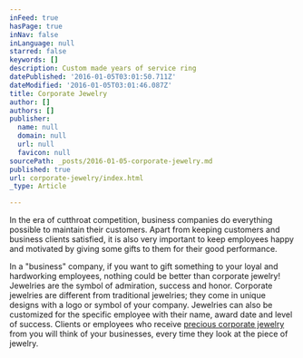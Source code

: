 ```yaml
---
inFeed: true
hasPage: true
inNav: false
inLanguage: null
starred: false
keywords: []
description: Custom made years of service ring
datePublished: '2016-01-05T03:01:50.711Z'
dateModified: '2016-01-05T03:01:46.087Z'
title: Corporate Jewelry
author: []
authors: []
publisher:
  name: null
  domain: null
  url: null
  favicon: null
sourcePath: _posts/2016-01-05-corporate-jewelry.md
published: true
url: corporate-jewelry/index.html
_type: Article

---
```

In the era of cutthroat competition, business companies do everything possible to maintain their customers. Apart from keeping customers and business clients satisfied, it is also very important to keep employees happy and motivated by giving some gifts to them for their good performance.

In a "business" company, if you want to gift something to your loyal and hardworking employees, nothing could be better than corporate jewelry! Jewelries are the symbol of admiration, success and honor. Corporate jewelries are different from traditional jewelries; they come in unique designs with a logo or symbol of your company.  Jewelries can also be customized for the specific employee with their name, award date and level of success. Clients or employees who receive [precious corporate jewelry][0] from you will think of your businesses, every time they look at the piece of jewelry.

[0]: www.elinejewellers.com